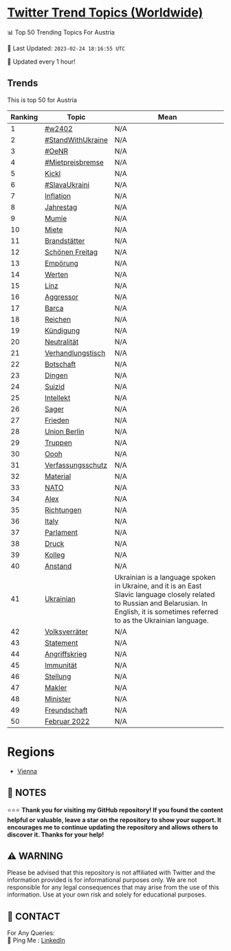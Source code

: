[Twitter Trend Topics (Worldwide)](https://github.com/ErcinDedeoglu/Twitter-Trend-Topics)
==========


📊 Top 50 Trending Topics For Austria

📆 Last Updated: `2023-02-24 18:16:55 UTC`

🔧 Updated every 1 hour!


## Trends

This is top 50 for Austria

| Ranking | Topic | Mean |
| ------- | ------------ | ------------ |
| 1 | [#w2402](http://twitter.com/search?q=%23w2402) | N/A |
| 2 | [#StandWithUkraine](http://twitter.com/search?q=%23StandWithUkraine) | N/A |
| 3 | [#OeNR](http://twitter.com/search?q=%23OeNR) | N/A |
| 4 | [#Mietpreisbremse](http://twitter.com/search?q=%23Mietpreisbremse) | N/A |
| 5 | [Kickl](http://twitter.com/search?q=Kickl) | N/A |
| 6 | [#SlavaUkraini](http://twitter.com/search?q=%23SlavaUkraini) | N/A |
| 7 | [Inflation](http://twitter.com/search?q=Inflation) | N/A |
| 8 | [Jahrestag](http://twitter.com/search?q=Jahrestag) | N/A |
| 9 | [Mumie](http://twitter.com/search?q=Mumie) | N/A |
| 10 | [Miete](http://twitter.com/search?q=Miete) | N/A |
| 11 | [Brandstätter](http://twitter.com/search?q=Brandst%c3%a4tter) | N/A |
| 12 | [Schönen Freitag](http://twitter.com/search?q=Sch%c3%b6nen+Freitag) | N/A |
| 13 | [Empörung](http://twitter.com/search?q=Emp%c3%b6rung) | N/A |
| 14 | [Werten](http://twitter.com/search?q=Werten) | N/A |
| 15 | [Linz](http://twitter.com/search?q=Linz) | N/A |
| 16 | [Aggressor](http://twitter.com/search?q=Aggressor) | N/A |
| 17 | [Barca](http://twitter.com/search?q=Barca) | N/A |
| 18 | [Reichen](http://twitter.com/search?q=Reichen) | N/A |
| 19 | [Kündigung](http://twitter.com/search?q=K%c3%bcndigung) | N/A |
| 20 | [Neutralität](http://twitter.com/search?q=Neutralit%c3%a4t) | N/A |
| 21 | [Verhandlungstisch](http://twitter.com/search?q=Verhandlungstisch) | N/A |
| 22 | [Botschaft](http://twitter.com/search?q=Botschaft) | N/A |
| 23 | [Dingen](http://twitter.com/search?q=Dingen) | N/A |
| 24 | [Suizid](http://twitter.com/search?q=Suizid) | N/A |
| 25 | [Intellekt](http://twitter.com/search?q=Intellekt) | N/A |
| 26 | [Sager](http://twitter.com/search?q=Sager) | N/A |
| 27 | [Frieden](http://twitter.com/search?q=Frieden) | N/A |
| 28 | [Union Berlin](http://twitter.com/search?q=Union+Berlin) | N/A |
| 29 | [Truppen](http://twitter.com/search?q=Truppen) | N/A |
| 30 | [Oooh](http://twitter.com/search?q=Oooh) | N/A |
| 31 | [Verfassungsschutz](http://twitter.com/search?q=Verfassungsschutz) | N/A |
| 32 | [Material](http://twitter.com/search?q=Material) | N/A |
| 33 | [NATO](http://twitter.com/search?q=NATO) | N/A |
| 34 | [Alex](http://twitter.com/search?q=Alex) | N/A |
| 35 | [Richtungen](http://twitter.com/search?q=Richtungen) | N/A |
| 36 | [Italy](http://twitter.com/search?q=Italy) | N/A |
| 37 | [Parlament](http://twitter.com/search?q=Parlament) | N/A |
| 38 | [Druck](http://twitter.com/search?q=Druck) | N/A |
| 39 | [Kolleg](http://twitter.com/search?q=Kolleg) | N/A |
| 40 | [Anstand](http://twitter.com/search?q=Anstand) | N/A |
| 41 | [Ukrainian](http://twitter.com/search?q=Ukrainian) | Ukrainian is a language spoken in Ukraine, and it is an East Slavic language closely related to Russian and Belarusian. In English, it is sometimes referred to as the Ukrainian language. |
| 42 | [Volksverräter](http://twitter.com/search?q=Volksverr%c3%a4ter) | N/A |
| 43 | [Statement](http://twitter.com/search?q=Statement) | N/A |
| 44 | [Angriffskrieg](http://twitter.com/search?q=Angriffskrieg) | N/A |
| 45 | [Immunität](http://twitter.com/search?q=Immunit%c3%a4t) | N/A |
| 46 | [Stellung](http://twitter.com/search?q=Stellung) | N/A |
| 47 | [Makler](http://twitter.com/search?q=Makler) | N/A |
| 48 | [Minister](http://twitter.com/search?q=Minister) | N/A |
| 49 | [Freundschaft](http://twitter.com/search?q=Freundschaft) | N/A |
| 50 | [Februar 2022](http://twitter.com/search?q=Februar+2022) | N/A |



# Regions

* [Vienna](</Austria/Vienna.md>)



## 📝 NOTES

⭐⭐⭐ **Thank you for visiting my GitHub repository! If you found the content helpful or valuable, leave a star on the repository to show your support. It encourages me to continue updating the repository and allows others to discover it. Thanks for your help!**


## ⚠️ WARNING

Please be advised that this repository is not affiliated with Twitter and the information provided is for informational purposes only. We are not responsible for any legal consequences that may arise from the use of this information. Use at your own risk and solely for educational purposes.


## 📨 CONTACT

 For Any Queries:  
            🏓 Ping Me : [LinkedIn](https://www.linkedin.com/in/ercindedeoglu/)
